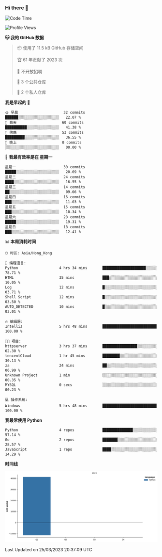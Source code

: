 ### Hi there 👋

<!--
**Mrzqd/Mrzqd** is a ✨ _special_ ✨ repository because its `README.md` (this file) appears on your GitHub profile.

Here are some ideas to get you started:

- 🔭 I’m currently working on ...
- 🌱 I’m currently learning ...
- 👯 I’m looking to collaborate on ...
- 🤔 I’m looking for help with ...
- 💬 Ask me about ...
- 📫 How to reach me: ...
- 😄 Pronouns: ...
- ⚡ Fun fact: ...
-->
<!--START_SECTION:waka-->
![Code Time](http://img.shields.io/badge/Code%20Time-73%20hrs%2025%20mins-blue)

![Profile Views](http://img.shields.io/badge/%E4%B8%AA%E4%BA%BA%E8%B5%84%E6%96%99%E8%A7%82%E7%9C%8B%E6%AC%A1%E6%95%B0-10-blue)

**🐱 我的 GitHub 数据** 

> 📦  使用了 11.5 kB GitHub 存储空间 
 > 
> 🏆 61 年贡献了 2023 次
 > 
> 🚫 不开放招聘
 > 
> 📜 3 个公共仓库 
 > 
> 🔑 2 个私人仓库 
 > 
**我是早起的 🐤** 

```text
🌞 早晨                     32 commits          ██████░░░░░░░░░░░░░░░░░░░   22.07 % 
🌆 白天                     60 commits          ██████████░░░░░░░░░░░░░░░   41.38 % 
🌃 傍晚                     53 commits          █████████░░░░░░░░░░░░░░░░   36.55 % 
🌙 晚上                     0 commits           ░░░░░░░░░░░░░░░░░░░░░░░░░   00.00 % 
```
📅 **我最有效率是在 星期一** 

```text
星期一                      30 commits          █████░░░░░░░░░░░░░░░░░░░░   20.69 % 
星期二                      24 commits          ████░░░░░░░░░░░░░░░░░░░░░   16.55 % 
星期三                      14 commits          ██░░░░░░░░░░░░░░░░░░░░░░░   09.66 % 
星期四                      16 commits          ███░░░░░░░░░░░░░░░░░░░░░░   11.03 % 
星期五                      15 commits          ███░░░░░░░░░░░░░░░░░░░░░░   10.34 % 
星期六                      28 commits          █████░░░░░░░░░░░░░░░░░░░░   19.31 % 
星期日                      18 commits          ███░░░░░░░░░░░░░░░░░░░░░░   12.41 % 
```


📊 **本周消耗时间** 

```text
🕑︎ 时区: Asia/Hong_Kong

💬 编程语言: 
Python                   4 hrs 34 mins       ████████████████████░░░░░   78.71 % 
HTML                     35 mins             ███░░░░░░░░░░░░░░░░░░░░░░   10.05 % 
Log                      12 mins             █░░░░░░░░░░░░░░░░░░░░░░░░   03.71 % 
Shell Script             12 mins             █░░░░░░░░░░░░░░░░░░░░░░░░   03.50 % 
AUTO_DETECTED            10 mins             █░░░░░░░░░░░░░░░░░░░░░░░░   03.01 % 

🔥 编辑器: 
IntelliJ                 5 hrs 48 mins       █████████████████████████   100.00 % 

🐱‍💻 项目: 
httpserver               3 hrs 37 mins       ████████████████░░░░░░░░░   62.30 % 
tencentCloud             1 hr 45 mins        ████████░░░░░░░░░░░░░░░░░   30.13 % 
za                       24 mins             ██░░░░░░░░░░░░░░░░░░░░░░░   06.99 % 
Unknown Project          1 min               ░░░░░░░░░░░░░░░░░░░░░░░░░   00.35 % 
MYSQL                    0 secs              ░░░░░░░░░░░░░░░░░░░░░░░░░   00.23 % 

💻 操作系统: 
Windows                  5 hrs 48 mins       █████████████████████████   100.00 % 
```

**我最常使用 Python** 

```text
Python                   4 repos             ██████████████░░░░░░░░░░░   57.14 % 
Go                       2 repos             ███████░░░░░░░░░░░░░░░░░░   28.57 % 
JavaScript               1 repo              ████░░░░░░░░░░░░░░░░░░░░░   14.29 % 
```



**时间线**

![Lines of Code chart](https://raw.githubusercontent.com/Mrzqd/Mrzqd/main/assets/bar_graph.png)


 Last Updated on 25/03/2023 20:37:09 UTC
<!--END_SECTION:waka-->
